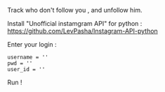 Track who don't follow you , and unfollow him. 

Install "Unofficial instamgram API" for python :
https://github.com/LevPasha/Instagram-API-python

Enter your login : 
```
username = ''
pwd = ''
user_id = ''
```

Run ! 
